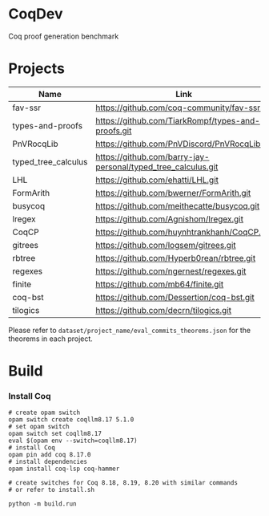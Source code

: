 # CoqDev
Coq proof generation benchmark

# Projects
| Name | Link |
| --- | --- |
| fav-ssr | https://github.com/coq-community/fav-ssr.git |
| types-and-proofs | https://github.com/TiarkRompf/types-and-proofs.git |
| PnVRocqLib | https://github.com/PnVDiscord/PnVRocqLib.git |
| typed_tree_calculus | https://github.com/barry-jay-personal/typed_tree_calculus.git |
| LHL | https://github.com/ehatti/LHL.git |
| FormArith | https://github.com/bwerner/FormArith.git |
| busycoq | https://github.com/meithecatte/busycoq.git |
| lregex | https://github.com/Agnishom/lregex.git |
| CoqCP | https://github.com/huynhtrankhanh/CoqCP.git |
| gitrees | https://github.com/logsem/gitrees.git |
| rbtree | https://github.com/Hyperb0rean/rbtree.git |
| regexes | https://github.com/ngernest/regexes.git |
| finite | https://github.com/mb64/finite.git |
| coq-bst | https://github.com/Dessertion/coq-bst.git |
| tilogics | https://github.com/decrn/tilogics.git |

Please refer to `dataset/project_name/eval_commits_theorems.json` for the theorems in each project.

# Build 
### Install Coq 
```
# create opam switch
opam switch create coqllm8.17 5.1.0
# set opam switch
opam switch set coqllm8.17
eval $(opam env --switch=coqllm8.17) 
# install Coq
opam pin add coq 8.17.0
# install dependencies
opam install coq-lsp coq-hammer

# create switches for Coq 8.18, 8.19, 8.20 with similar commands
# or refer to install.sh
```

```
python -m build.run
```